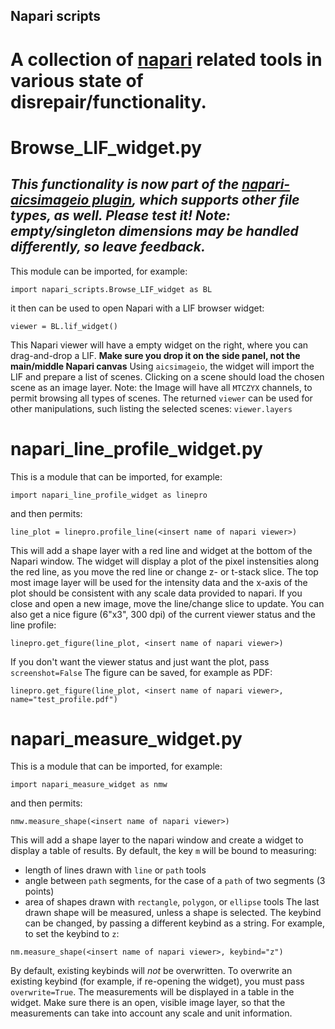 ## Napari scripts
# A collection of [napari](https://napari.org) related tools in various state of disrepair/functionality.

# Browse_LIF_widget.py
## *This functionality is now part of the [napari-aicsimageio plugin](https://github.com/AllenCellModeling/napari-aicsimageio), which supports other file types, as well. Please test it! Note: empty/singleton dimensions may be handled differently, so leave feedback.*

This module can be imported, for example:
```
import napari_scripts.Browse_LIF_widget as BL
```
it then can be used to open Napari with a LIF browser widget:
```
viewer = BL.lif_widget()
```
This Napari viewer will have a empty widget on the right, where you can drag-and-drop a LIF. **Make sure you drop it on the side panel, not the main/middle Napari canvas** Using `aicsimageio`, the widget will import the LIF and prepare a list of scenes. Clicking on a scene should load the chosen scene as an image layer. Note: the Image will have all `MTCZYX` channels, to permit browsing all types of scenes. The returned `viewer` can be used for other manipulations, such listing the selected scenes: `viewer.layers`


# napari_line_profile_widget.py
This is a module that can be imported, for example:
```
import napari_line_profile_widget as linepro
```
and then permits:
```
line_plot = linepro.profile_line(<insert name of napari viewer>) 
```
This will add a shape layer with a red line and widget at the bottom of the Napari window. 
The widget will display a plot of the pixel instensities along the red line, as you move the red line or change z- or t-stack slice.
The top most image layer will be used for the intensity data and the x-axis of the plot should be consistent with any scale data provided to napari. If you close and open a new image, move the line/change slice to update.
You can also get a nice figure (6"x3", 300 dpi) of the current viewer status and the line profile:
```
linepro.get_figure(line_plot, <insert name of napari viewer>)
```
If you don't want the viewer status and just want the plot, pass `screenshot=False`
The figure can be saved, for example as PDF:
```
linepro.get_figure(line_plot, <insert name of napari viewer>, name="test_profile.pdf")
```

# napari_measure_widget.py
This is a module that can be imported, for example:
```
import napari_measure_widget as nmw
```
and then permits:
```
nmw.measure_shape(<insert name of napari viewer>)
```
This will add a shape layer to the napari window and create a widget to display a table of results. By default, the key `m` will be bound to measuring:
- length of lines drawn with `line` or `path` tools
- angle between `path` segments, for the case of a `path` of two segments (3 points)
- area of shapes drawn with `rectangle`, `polygon`, or `ellipse` tools
The last drawn shape will be measured, unless a shape is selected.
The keybind can be changed, by passing a different keybind as a string. For example, to set the keybind to `z`:
```
nm.measure_shape(<insert name of napari viewer>, keybind="z")
```
By default, existing keybinds will *not* be overwritten. To overwrite an existing keybind (for example, if re-opening the widget), you must pass `overwrite=True`.
The measurements will be displayed in a table in the widget. 
Make sure there is an open, visible image layer, so that the measurements can take into account any scale and unit information.
